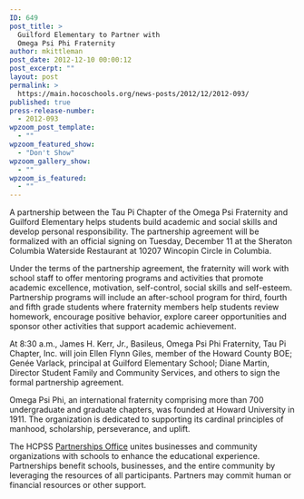 ```yaml
---
ID: 649
post_title: >
  Guilford Elementary to Partner with
  Omega Psi Phi Fraternity
author: mkittleman
post_date: 2012-12-10 00:00:12
post_excerpt: ""
layout: post
permalink: >
  https://main.hocoschools.org/news-posts/2012/12/2012-093/
published: true
press-release-number:
  - 2012-093
wpzoom_post_template:
  - ""
wpzoom_featured_show:
  - "Don't Show"
wpzoom_gallery_show:
  - ""
wpzoom_is_featured:
  - ""
---
```

A partnership between the Tau Pi Chapter of the Omega Psi Fraternity and Guilford Elementary helps students build academic and social skills and develop personal responsibility. The partnership agreement will be formalized with an official signing on Tuesday, December 11 at the Sheraton Columbia Waterside Restaurant at 10207 Wincopin Circle in Columbia.

Under the terms of the partnership agreement, the fraternity will work with school staff to offer mentoring programs and activities that promote academic excellence, motivation, self-control, social skills and self-esteem. Partnership programs will include an after-school program for third, fourth and fifth grade students where fraternity members help students review homework, encourage positive behavior, explore career opportunities and sponsor other activities that support academic achievement.

At 8:30 a.m., James H. Kerr, Jr., Basileus, Omega Psi Phi Fraternity, Tau Pi Chapter, Inc. will join Ellen Flynn Giles, member of the Howard County BOE; Genée Varlack, principal at Guilford Elementary School; Diane Martin, Director Student Family and Community Services, and others to sign the formal partnership agreement.

Omega Psi Phi, an international fraternity comprising more than 700 undergraduate and graduate chapters, was founded at Howard University in 1911. The organization is dedicated to supporting its cardinal principles of manhood, scholarship, perseverance, and uplift.

The HCPSS <a href="http://www.hcpss.org/aboutus/partnership">Partnerships Office</a> unites businesses and community organizations with schools to enhance the educational experience. Partnerships benefit schools, businesses, and the entire community by leveraging the resources of all participants. Partners may commit human or financial resources or other support.